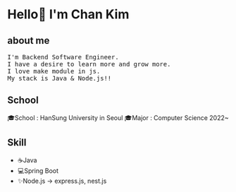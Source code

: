 <h1>Hello👋 I'm Chan Kim</h1>
<h2>about me</h2>
<pre>
I'm Backend Software Engineer.
I have a desire to learn more and grow more.
I love make module in js.
My stack is Java & Node.js!!
</pre>
<h2>School</h2>
<p>
  🎓School : HanSung University in Seoul
  🎓Major : Computer Science 2022~
</p>
<h2>Skill</h2>
<p>
  <ul>
    <li>☕Java</li>
    <li>💻Spring Boot</li>
    <li>✨Node.js -> express.js, nest.js</li>
  </ul>
</p>


<!--
**liveforone/liveforone** is a ✨ _special_ ✨ repository because its `README.md` (this file) appears on your GitHub profile.

Here are some ideas to get you started:

- 🔭 I’m currently working on ...
- 🌱 I’m currently learning ...
- 👯 I’m looking to collaborate on ...
- 🤔 I’m looking for help with ...
- 💬 Ask me about ...
- 📫 How to reach me: ...
- 😄 Pronouns: ...
- ⚡ Fun fact: ...
-->

